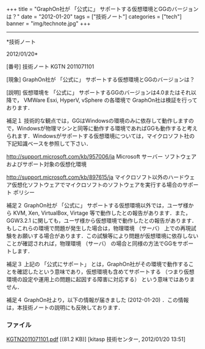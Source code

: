 ﻿+++
title = "GraphOn社が 「公式に」 サポートする仮想環境とGGのバージョンは？"
date = "2012-01-20"
tags = ["技術ノート"]
categories = ["tech"]
banner = "img/technote.jpg"
+++

-----------------------------------------------------------------------------------------------------------------------------

*技術ノート

2012/01/20*


[番号]
技術ノート KGTN 2011071101

[現象]
GraphOn社が 「公式に」 サポートする仮想環境とGGのバージョンは？

[説明]
仮想環境を 「公式に」 サポートするGGのバージョンは4.0またはそれ以降で，
VMWare Esxi, HyperV, vSphere の各環境で
GraphOn社は検証を行っております．

補足１
技術的な観点では，GGはWindowsの環境のみに依存して動作しますので，Windowsが物理マシンと同等に動作する環境であればGGも動作すると考えられます．Windowsがサポートする仮想環境については，マイクロソフト社の下記知識ベースを参照して下さい．

<http://support.microsoft.com/kb/957006/ja>
Microsoft サーバー ソフトウェアおよびサポート対象の仮想化環境

<http://support.microsoft.com/kb/897615/ja>
マイクロソフト以外のハードウェア仮想化ソフトウェアでマイクロソフトのソフトウェアを実行する場合のサポート
ポリシー

補足２
GraphOn社が 「公式に」 サポートする仮想環境以外では，ユーザ様から KVM,
Xen, VirtualBox, Virtage 等で動作したとの報告があります．また，GGW3.2.1
に関しても，ユーザ様から仮想環境で動作したとの報告があります．もしこれらの環境で問題が発生した場合は，物理環境
（サーバ）
上での再現試験をお願いする場合があります．この試験等により問題が仮想環境に依存しないことが確認されれば，物理環境
（サーバ） の場合と同様の方法でGGをサポートします．

補足３
上記の 「公式にサポート」
とは，GraphOn社がその環境で動作することを確認したという意味であり，仮想環境も含めてサポートする
（つまり仮想環境の設定や運用上の問題に起因する障害に対応する）
という意味ではありません．

補足４
GraphOn社より，以下の情報が届きました (2012-01-20)
．この情報は，本技術ノートの説明にも反映しております．


### ファイル

 
 


[KGTN2011071101.pdf](http://techreport.kitasp.net/attachments/download/584/KGTN2011071101.pdf)
 [(81.2 KB)] [kitasp 技術センター, 2012/01/20
13:51]


 


 

